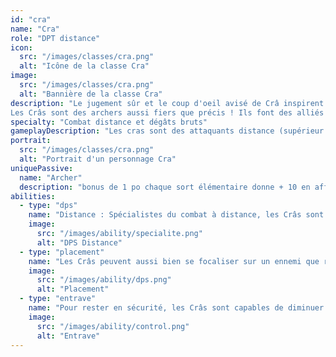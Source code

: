 ```yaml
---
id: "cra"
name: "Cra"
role: "DPT distance"
icon:
  src: "/images/classes/cra.png"
  alt: "Icône de la classe Cra"
image:
  src: "/images/classes/cra.png"
  alt: "Bannière de la classe Cra"
description: "Le jugement sûr et le coup d'oeil avisé de Crâ inspirent le respect, même à ses ennemis.
Les Crâs sont des archers aussi fiers que précis ! Ils font des alliés précieux contre les adeptes de la mêlée franche."
specialty: "Combat distance et dégâts bruts"
gameplayDescription: "Les cras sont des attaquants distance (supérieur a 2 cases)  qui peuvent envoyer de gros dégats via leur balises et leurs flèches. Ils peuvent aussi baisser la mobilité des ennemis en retirant des pm."
portrait:
  src: "/images/classes/cra.png"
  alt: "Portrait d'un personnage Cra"
uniquePassive:
  name: "Archer"
  description: "bonus de 1 po chaque sort élémentaire donne + 10 en affutage et précision  la précision se stack a 300 au maximum et permet au lancement du sort tir precis de donner des effets secondaire au sort tous les 100 affutages le cra gagne 40% de di stackable 3 fois en Début de tours on proc insaisissable level 30 ( 30% de di ) maximum level 50 (50% de di ) on gagne 10 insaisissable si on termine son tour sans enemis a 3 po du cra "
abilities:
  - type: "dps"
    name: "Distance : Spécialistes du combat à distance, les Crâs sont efficaces tant qu'ils ne se laissent pas approcher. Ils disposent pour cela de plusieurs moyens d'échapper à leurs attaquants."
    image:
      src: "/images/ability/specialite.png"
      alt: "DPS Distance"
  - type: "placement"
    name: "Les Crâs peuvent aussi bien se focaliser sur un ennemi que répandre leurs dégâts sur plusieurs cibles à la fois. Bien protégés, ils peuvent être l'atout majeur de leur équipe"
    image:
      src: "/images/ability/dps.png"
      alt: "Placement"
  - type: "entrave"
    name: "Pour rester en sécurité, les Crâs sont capables de diminuer la portée des ennemis et de réduire leur mobilité. Ils disposent aussi d'une Balise qui augmente les effets de leurs sorts."
    image:
      src: "/images/ability/control.png"
      alt: "Entrave"
---
```


